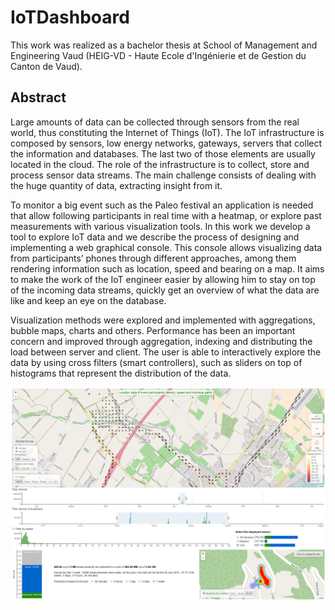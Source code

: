 # IoTDashboard

This work was realized as a bachelor thesis at School of Management and Engineering Vaud (HEIG-VD - Haute Ecole d'Ingénierie et de Gestion du Canton de Vaud).

## Abstract

Large amounts of data can be collected through sensors from the real world, thus constituting the Internet
of Things (IoT). The IoT infrastructure is composed by sensors, low energy networks, gateways, servers that
collect the information and databases. The last two of those elements are usually located in the cloud. The
role of the infrastructure is to collect, store and process sensor data streams. The main challenge consists
of dealing with the huge quantity of data, extracting insight from it.

To monitor a big event such as the Paleo festival an application is needed that allow following participants
in real time with a heatmap, or explore past measurements with various visualization tools. In this work we
develop a tool to explore IoT data and we describe the process of designing and implementing a web
graphical console. This console allows visualizing data from participants’ phones through different
approaches, among them rendering information such as location, speed and bearing on a map. It aims to
make the work of the IoT engineer easier by allowing him to stay on top of the incoming data streams,
quickly get an overview of what the data are like and keep an eye on the database.

Visualization methods were explored and implemented with aggregations, bubble maps, charts and others.
Performance has been an important concern and improved through aggregation, indexing and distributing
the load between server and client. The user is able to interactively explore the data by using cross filters
(smart controllers), such as sliders on top of histograms that represent the distribution of the data.

![Interface](interface.png)